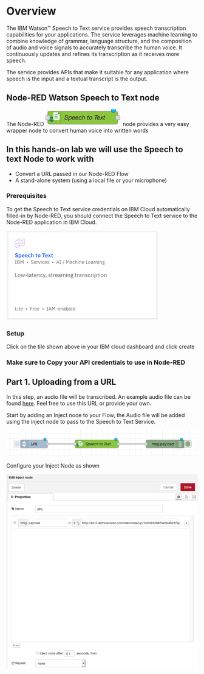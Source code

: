 
# Overview 

The IBM Watson™ Speech to Text service provides speech transcription capabilities for your applications. The service leverages machine learning to combine knowledge of grammar, language structure, and the composition of audio and voice signals to accurately transcribe the human voice. It continuously updates and refines its transcription as it receives more speech.

The service provides APIs that make it suitable for any application where speech is the input and a textual transcript is the output.

## Node-RED Watson Speech to Text node
The Node-RED ![`STT`](Images/Speechnode.png) node provides a very easy wrapper node to convert human voice into written words


## In this hands-on lab we will use the Speech to text Node to work with 
- Convert a URL passed in our Node-RED Flow
-  A stand-alone system (using a local file or your microphone)


### Prerequisites
To get the Speech to Text service credentials on IBM Cloud automatically filled-in by Node-RED, you should connect the Speech to Text service to the Node-RED application in IBM Cloud.

![STT Service](Images/Speech.png)

### Setup 

Click on the tile shown above in your IBM cloud dashboard and click create 

### Make sure to Copy your API credentials to use in Node-RED

## Part 1. Uploading from a URL 

In this step, an audio file will be transcribed. An example audio file can be found [here](http://sd-2.archive-host.com/membres/up/102033098234604628/SpaceShuttle.wav). Feel free to use this URL or provide your own.

Start by adding an Inject node to your Flow, the Audio file will be added using the inject node to pass to the Speech to Text Service. 

![](Images/sttflow.png)

Configure your Inject Node as shown 

![](Images/sttinject.png)






